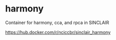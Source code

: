 # harmony

Container for harmony, cca, and rpca in SINCLAIR

<https://hub.docker.com/r/nciccbr/sinclair_harmony>
